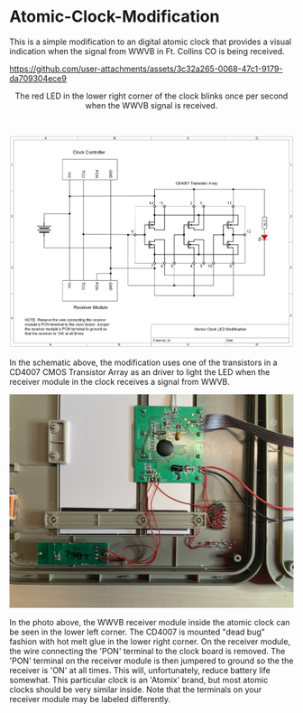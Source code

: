 # Atomic-Clock-Modification
This is a simple modification to an digital atomic clock that provides a visual indication when the signal from WWVB in Ft. Collins CO is being received. 

https://github.com/user-attachments/assets/3c32a265-0068-47c1-9179-da709304ece9

<p align="center">The red LED in the lower right corner of the clock blinks once per second when the WWVB signal is received.</p><br>
<p align="center"><img src="/images/Atomic Clock Modification.png"/>
<p align="left">
In the schematic above, the modification uses one of the transistors in a CD4007 CMOS Transistor Array as an driver to light the LED when the receiver module in the clock receives a signal from WWVB.

<p align="center"><img src="/images/Clock Internals.JPG"/>
<p align="left">
In the photo above, the WWVB receiver module inside the atomic clock can be seen in the lower left corner. The CD4007 is mounted "dead bug" fashion with hot melt glue in the lower right corner. On the receiver module, the wire connecting the 'PON' terminal to the clock board is removed. The 'PON' terminal on the receiver module is then jumpered to ground so the the receiver is 'ON' at all times. This will, unfortunately, reduce battery life somewhat. This particular clock is an 'Atomix' brand, but most atomic clocks should be very similar inside. Note that the terminals on your receiver module may be labeled differently.


